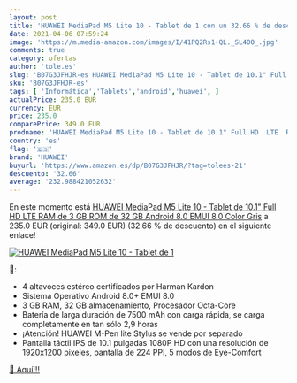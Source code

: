 ```yaml
---
layout: post
title: 'HUAWEI MediaPad M5 Lite 10 - Tablet de 1 con un 32.66 % de descuento'
date: 2021-04-06 07:59:24
image: 'https://m.media-amazon.com/images/I/41PQ2Rs1+QL._SL400_.jpg'
comments: true
category: ofertas
author: 'tole.es'
slug: 'B07G3JFHJR-es HUAWEI MediaPad M5 Lite 10 - Tablet de 10.1" Full HD LTE...'
sku: 'B07G3JFHJR-es'
tags: [ 'Informática','Tablets','android','huawei', ]
actualPrice: 235.0 EUR
currency: EUR
price: 235.0
comparePrice: 349.0 EUR
prodname: 'HUAWEI MediaPad M5 Lite 10 - Tablet de 10.1" Full HD  LTE  RAM de 3 GB  ROM de 32 GB  Android 8.0  EMUI 8.0  Color Gris'
country: 'es'
flag: '🇪🇸'
brand: 'HUAWEI'
buyurl: 'https://www.amazon.es/dp/B07G3JFHJR/?tag=tolees-21'
descuento: '32.66'
average: '232.988421052632'
---
```


En este momento está [HUAWEI MediaPad M5 Lite 10 - Tablet de 10.1" Full HD  LTE  RAM de 3 GB  ROM de 32 GB  Android 8.0  EMUI 8.0  Color Gris](https://www.amazon.es/dp/B07G3JFHJR/?tag=tolees-21) a 235.0 EUR (original: 349.0 EUR) (32.66 %  de descuento) en el siguiente enlace!

[![HUAWEI MediaPad M5 Lite 10 - Tablet de 1](https://m.media-amazon.com/images/I/41PQ2Rs1+QL._SL400_.jpg)](https://www.amazon.es/dp/B07G3JFHJR/?tag=tolees-21)

🔎:

- 4 altavoces estéreo certificados por Harman Kardon
- Sistema Operativo Android 8.0+ EMUI 8.0
- 3 GB RAM, 32 GB almacenamiento, Procesador Octa-Core
- Batería de larga duración de 7500 mAh con carga rápida, se carga completamente en tan sólo 2,9 horas
- ¡Atención! HUAWEI M-Pen lite Stylus se vende por separado
- Pantalla táctil IPS de 10.1 pulgadas 1080P HD con una resolución de 1920x1200 pixeles, pantalla de 224 PPI, 5 modos de Eye-Comfort

[🛒 Aquí!!!](https://www.amazon.es/dp/B07G3JFHJR/?tag=tolees-21)
